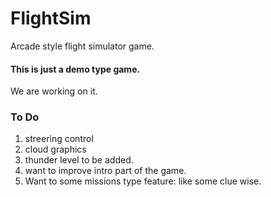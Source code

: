 # FlightSim
Arcade style flight simulator game.

#### This is just a demo type game.
We are working on it. 

### To Do
1. streering control
2. cloud graphics
3. thunder level to be added.
4. want to improve intro part of the game.
5. Want to some missions type feature: like some clue wise.